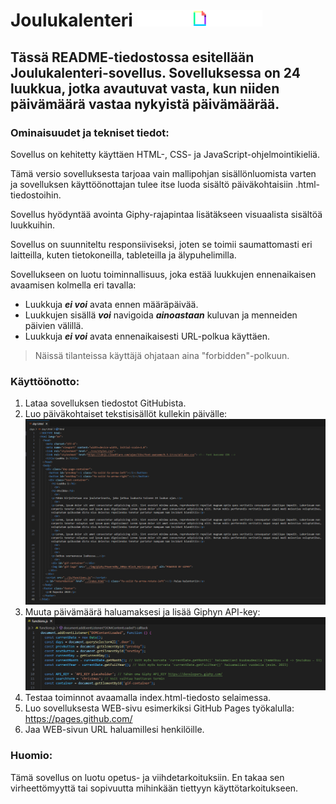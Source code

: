 # Joulukalenteri ![Powered by Giphy](img/giphy/PoweredBy_200px-Black_HorizLogo.png)

## Tässä README-tiedostossa esitellään Joulukalenteri-sovellus. Sovelluksessa on 24 luukkua, jotka avautuvat vasta, kun niiden päivämäärä vastaa nykyistä päivämäärää. 

### Ominaisuudet ja tekniset tiedot:

Sovellus on kehitetty käyttäen HTML-, CSS- ja JavaScript-ohjelmointikieliä.

Tämä versio sovelluksesta tarjoaa vain mallipohjan sisällönluomista varten ja sovelluksen käyttöönottajan tulee itse luoda sisältö päiväkohtaisiin .html-tiedostoihin.

Sovellus hyödyntää avointa Giphy-rajapintaa lisätäkseen visuaalista sisältöä luukkuihin.

Sovellus on suunniteltu responsiiviseksi, joten se toimii saumattomasti eri laitteilla, kuten tietokoneilla, tableteilla ja älypuhelimilla.

Sovellukseen on luotu toiminnallisuus, joka estää luukkujen ennenaikaisen avaamisen kolmella eri tavalla:
- Luukkuja ***ei voi*** avata ennen määräpäivää.
- Luukkujen sisällä ***voi*** navigoida ***ainoastaan*** kuluvan ja menneiden päivien välillä.
- Luukkuja ***ei voi*** avata ennenaikaisesti URL-polkua käyttäen.

> Näissä tilanteissa käyttäjä ohjataan aina "forbidden"-polkuun.

### Käyttöönotto:

1. Lataa sovelluksen tiedostot GitHubista.
2. Luo päiväkohtaiset tekstisisällöt kullekin päivälle:
  ![Sisällön luominen](img/instructions/modifyContent.png)
3. Muuta päivämäärä haluamaksesi ja lisää Giphyn API-key:
  ![Päivämäärä ja API](img/instructions/dateAndAPI.png)
4. Testaa toiminnot avaamalla index.html-tiedosto selaimessa.
5. Luo sovelluksesta WEB-sivu esimerkiksi GitHub Pages työkalulla: https://pages.github.com/
6. Jaa WEB-sivun URL haluamillesi henkilöille.

### Huomio:

Tämä sovellus on luotu opetus- ja viihdetarkoituksiin. En takaa sen virheettömyyttä tai sopivuutta mihinkään tiettyyn käyttötarkoitukseen.

